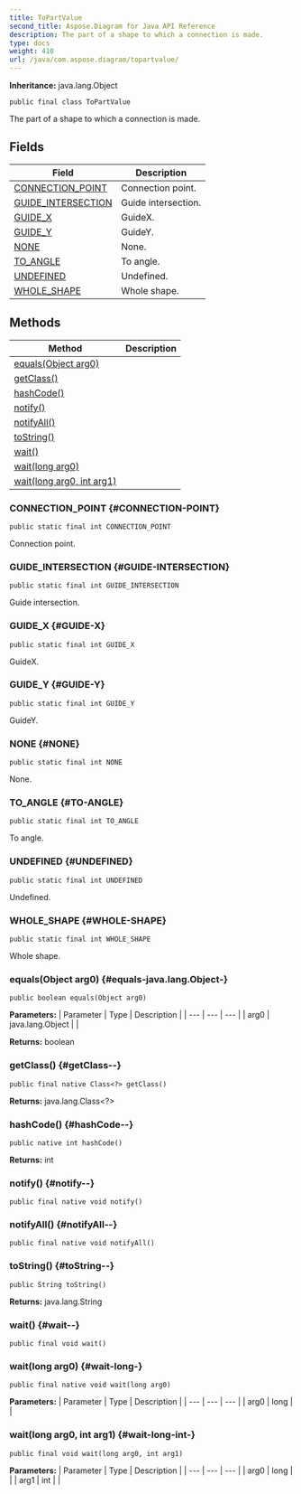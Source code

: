 ```yaml
---
title: ToPartValue
second_title: Aspose.Diagram for Java API Reference
description: The part of a shape to which a connection is made.
type: docs
weight: 410
url: /java/com.aspose.diagram/topartvalue/
---
```


**Inheritance:**
java.lang.Object
```
public final class ToPartValue
```

The part of a shape to which a connection is made.
## Fields

| Field | Description |
| --- | --- |
| [CONNECTION_POINT](#CONNECTION-POINT) | Connection point. |
| [GUIDE_INTERSECTION](#GUIDE-INTERSECTION) | Guide intersection. |
| [GUIDE_X](#GUIDE-X) | GuideX. |
| [GUIDE_Y](#GUIDE-Y) | GuideY. |
| [NONE](#NONE) | None. |
| [TO_ANGLE](#TO-ANGLE) | To angle. |
| [UNDEFINED](#UNDEFINED) | Undefined. |
| [WHOLE_SHAPE](#WHOLE-SHAPE) | Whole shape. |
## Methods

| Method | Description |
| --- | --- |
| [equals(Object arg0)](#equals-java.lang.Object-) |  |
| [getClass()](#getClass--) |  |
| [hashCode()](#hashCode--) |  |
| [notify()](#notify--) |  |
| [notifyAll()](#notifyAll--) |  |
| [toString()](#toString--) |  |
| [wait()](#wait--) |  |
| [wait(long arg0)](#wait-long-) |  |
| [wait(long arg0, int arg1)](#wait-long-int-) |  |
### CONNECTION_POINT {#CONNECTION-POINT}
```
public static final int CONNECTION_POINT
```


Connection point.

### GUIDE_INTERSECTION {#GUIDE-INTERSECTION}
```
public static final int GUIDE_INTERSECTION
```


Guide intersection.

### GUIDE_X {#GUIDE-X}
```
public static final int GUIDE_X
```


GuideX.

### GUIDE_Y {#GUIDE-Y}
```
public static final int GUIDE_Y
```


GuideY.

### NONE {#NONE}
```
public static final int NONE
```


None.

### TO_ANGLE {#TO-ANGLE}
```
public static final int TO_ANGLE
```


To angle.

### UNDEFINED {#UNDEFINED}
```
public static final int UNDEFINED
```


Undefined.

### WHOLE_SHAPE {#WHOLE-SHAPE}
```
public static final int WHOLE_SHAPE
```


Whole shape.

### equals(Object arg0) {#equals-java.lang.Object-}
```
public boolean equals(Object arg0)
```




**Parameters:**
| Parameter | Type | Description |
| --- | --- | --- |
| arg0 | java.lang.Object |  |

**Returns:**
boolean
### getClass() {#getClass--}
```
public final native Class<?> getClass()
```




**Returns:**
java.lang.Class<?>
### hashCode() {#hashCode--}
```
public native int hashCode()
```




**Returns:**
int
### notify() {#notify--}
```
public final native void notify()
```




### notifyAll() {#notifyAll--}
```
public final native void notifyAll()
```




### toString() {#toString--}
```
public String toString()
```




**Returns:**
java.lang.String
### wait() {#wait--}
```
public final void wait()
```




### wait(long arg0) {#wait-long-}
```
public final native void wait(long arg0)
```




**Parameters:**
| Parameter | Type | Description |
| --- | --- | --- |
| arg0 | long |  |

### wait(long arg0, int arg1) {#wait-long-int-}
```
public final void wait(long arg0, int arg1)
```




**Parameters:**
| Parameter | Type | Description |
| --- | --- | --- |
| arg0 | long |  |
| arg1 | int |  |

